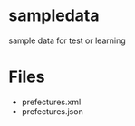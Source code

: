sampledata
==========

sample data for test or learning

Files
==========

* prefectures.xml
* prefectures.json

